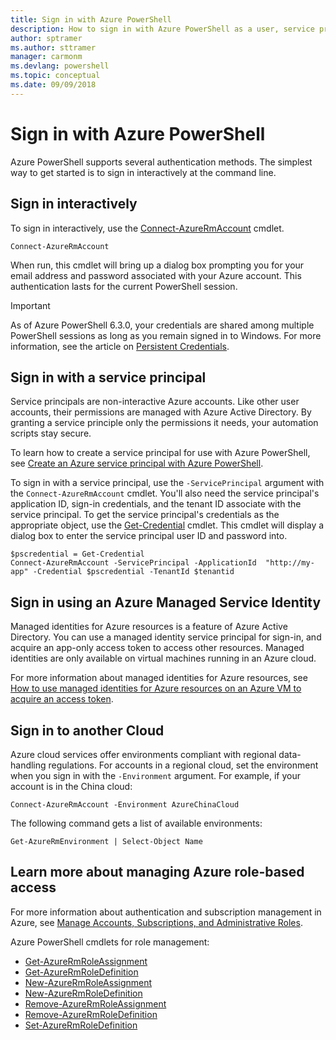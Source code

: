 ```yaml
---
title: Sign in with Azure PowerShell
description: How to sign in with Azure PowerShell as a user, service principal, or with managed identities for Azure resources.
author: sptramer
ms.author: sttramer
manager: carmonm
ms.devlang: powershell
ms.topic: conceptual
ms.date: 09/09/2018
---
```

# Sign in with Azure PowerShell

Azure PowerShell supports several authentication methods. The simplest way to get started is to sign in
interactively at the command line.

## Sign in interactively

To sign in interactively, use the [Connect-AzureRmAccount](/powershell/module/azurerm.profile/connect-azurermaccount) cmdlet.

```azurepowershell
Connect-AzureRmAccount
```

When run, this cmdlet will bring up a dialog box prompting you for your email address and password associated with your Azure account. This authentication lasts for the current PowerShell session.

> [!IMPORTANT]
> As of Azure PowerShell 6.3.0, your credentials are shared among multiple PowerShell sessions as long as you remain
> signed in to Windows. For more information, see the article on [Persistent Credentials](context-persistence.md).

## Sign in with a service principal

Service principals are non-interactive Azure accounts. Like other user accounts, their permissions are managed with Azure Active Directory. By granting a service principle only the permissions it needs, your automation scripts
stay secure.

To learn how to create a service principal for use with Azure PowerShell, see [Create an Azure service principal with Azure PowerShell](create-azure-service-principal-azureps.md).

To sign in with a service principal, use the `-ServicePrincipal` argument with the `Connect-AzureRmAccount` cmdlet. You'll also need the service principal's application ID,
sign-in credentials, and the tenant ID associate with the service principal. To get the service principal's credentials as the appropriate object, use the [Get-Credential](/powershell/module/microsoft.powershell.security/get-credential) cmdlet. This cmdlet will display a dialog box to enter the service principal user ID and password into.

```azurepowershell-interactive
$pscredential = Get-Credential
Connect-AzureRmAccount -ServicePrincipal -ApplicationId  "http://my-app" -Credential $pscredential -TenantId $tenantid
```

## Sign in using an Azure Managed Service Identity

Managed identities for Azure resources is a feature of Azure Active Directory. You can use a managed identity
service principal for sign-in, and acquire an app-only access token to access other resources. Managed identities are only available on
virtual machines running in an Azure cloud.

For more information about managed identities for Azure resources, see
[How to use managed identities for Azure resources on an Azure VM to acquire an access token](/azure/active-directory/managed-identities-azure-resources/how-to-use-vm-token).

## Sign in to another Cloud

Azure cloud services offer environments compliant with regional data-handling regulations.
For accounts in a regional cloud, set the environment when you sign in with the `-Environment` argument.
For example, if your account is in the China cloud:

```azurepowershell-interactive
Connect-AzureRmAccount -Environment AzureChinaCloud
```

The following command gets a list of available environments:

```azurepowershell-interactive
Get-AzureRmEnvironment | Select-Object Name
```

## Learn more about managing Azure role-based access

For more information about authentication and subscription management in Azure, see
[Manage Accounts, Subscriptions, and Administrative Roles](/azure/active-directory/role-based-access-control-configure).

Azure PowerShell cmdlets for role management:

* [Get-AzureRmRoleAssignment](/powershell/module/AzureRM.Resources/Get-AzureRmRoleAssignment)
* [Get-AzureRmRoleDefinition](/powershell/module/AzureRM.Resources/Get-AzureRmRoleDefinition)
* [New-AzureRmRoleAssignment](/powershell/module/AzureRM.Resources/New-AzureRmRoleAssignment)
* [New-AzureRmRoleDefinition](/powershell/module/AzureRM.Resources/New-AzureRmRoleDefinition)
* [Remove-AzureRmRoleAssignment](/powershell/module/AzureRM.Resources/Remove-AzureRmRoleAssignment)
* [Remove-AzureRmRoleDefinition](/powershell/module/AzureRM.Resources/Remove-AzureRmRoleDefinition)
* [Set-AzureRmRoleDefinition](/powershell/moduel/AzureRM.Resources/Set-AzureRmRoleDefinition)
